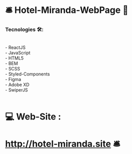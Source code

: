 #  🛎️  Hotel-Miranda-WebPage 🏨

###  Tecnologies 🛠️: 
<br/>
- ReactJS <br/>
- JavaScript <br/>
- HTML5 <br/>
- BEM <br/>
- SCSS <br/>
- Styled-Components <br/>
- Figma <br/>
- Adobe XD <br/>
- SwiperJS <br/>
<br/>

# 💻 Web-Site : 

# http://hotel-miranda.site   🛎️

                                                                                                                                        
